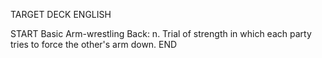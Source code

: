 TARGET DECK
ENGLISH

START
Basic
Arm-wrestling
Back: n. Trial of strength in which each party tries to force the other's arm down.
END
